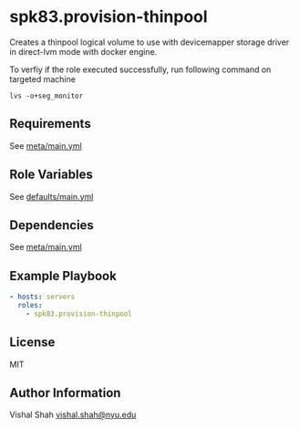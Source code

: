 spk83.provision-thinpool
=========================

Creates a thinpool logical volume to use with devicemapper storage driver in direct-lvm mode with docker engine.

To verfiy if the role executed successfully, run following command on targeted machine
```
lvs -o+seg_monitor
```

Requirements
------------

See [meta/main.yml](meta/main.yml)

Role Variables
--------------

See [defaults/main.yml](defaults/main.yml)

Dependencies
------------

See [meta/main.yml](meta/main.yml)

Example Playbook
----------------

```yml
- hosts: servers
  roles:
    - spk83.provision-thinpool
```

License
-------

MIT

Author Information
------------------

Vishal Shah vishal.shah@nyu.edu
